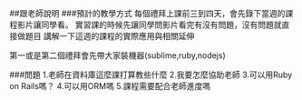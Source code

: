 ##跟老師說明
###預計的教學方式
每個禮拜上課前三到四天，會先錄下當週的課程影片讓同學看。
實習課的時候先讓同學問影片看完有沒有問題，沒有問題就直接做題目
講解一下這週的課程的實際應用與相關延伸


第一或是第二個禮拜會先帶大家裝機器(sublime,ruby,nodejs)

###問題
1.老師在資料庫這麼課打算教些什麼
2.我要怎麼協助老師
3.可以用Ruby on Rails嗎？
4.可以用ORM嗎
5.課程需要配合老師進度嗎
